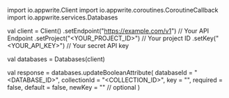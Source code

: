 import io.appwrite.Client
import io.appwrite.coroutines.CoroutineCallback
import io.appwrite.services.Databases

val client = Client()
    .setEndpoint("https://example.com/v1") // Your API Endpoint
    .setProject("<YOUR_PROJECT_ID>") // Your project ID
    .setKey("<YOUR_API_KEY>") // Your secret API key

val databases = Databases(client)

val response = databases.updateBooleanAttribute(
    databaseId = "<DATABASE_ID>",
    collectionId = "<COLLECTION_ID>",
    key = "",
    required = false,
    default = false,
    newKey = "" // optional
)
